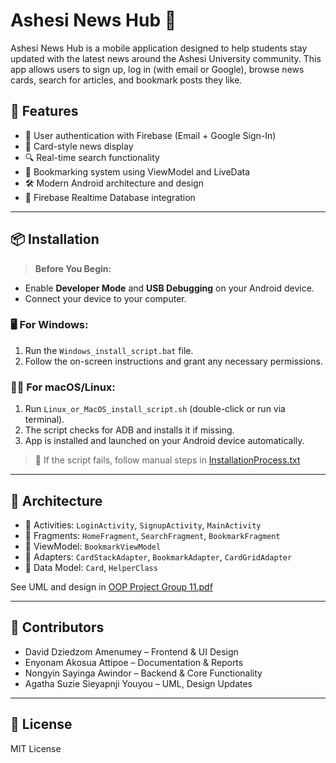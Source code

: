 # Ashesi News Hub 📰

Ashesi News Hub is a mobile application designed to help students stay updated with the latest news around the Ashesi University community. This app allows users to sign up, log in (with email or Google), browse news cards, search for articles, and bookmark posts they like.

## 🚀 Features

- 🔐 User authentication with Firebase (Email + Google Sign-In)
- 📰 Card-style news display
- 🔍 Real-time search functionality
- 📌 Bookmarking system using ViewModel and LiveData
- 🛠️ Modern Android architecture and design
- 💾 Firebase Realtime Database integration

---

## 📦 Installation

> **Before You Begin:**
- Enable **Developer Mode** and **USB Debugging** on your Android device.
- Connect your device to your computer.

### 🖥️ For Windows:
1. Run the `Windows_install_script.bat` file.
2. Follow the on-screen instructions and grant any necessary permissions.

### 🍎🐧 For macOS/Linux:
1. Run `Linux_or_MacOS_install_script.sh` (double-click or run via terminal).
2. The script checks for ADB and installs it if missing.
3. App is installed and launched on your Android device automatically.

> 📎 If the script fails, follow manual steps in [InstallationProcess.txt](InstallationProcess.txt)

---

## 🧠 Architecture

- 📱 Activities: `LoginActivity`, `SignupActivity`, `MainActivity`
- 🧩 Fragments: `HomeFragment`, `SearchFragment`, `BookmarkFragment`
- 🧠 ViewModel: `BookmarkViewModel`
- 🔧 Adapters: `CardStackAdapter`, `BookmarkAdapter`, `CardGridAdapter`
- 📂 Data Model: `Card`, `HelperClass`

See UML and design in [OOP Project Group 11.pdf](OOP%20Project%20Group%2011%20(2).pdf)

---

## 👥 Contributors

- David Dziedzom Amenumey – Frontend & UI Design
- Enyonam Akosua Attipoe – Documentation & Reports
- Nongyin Sayinga Awindor – Backend & Core Functionality
- Agatha Suzie Sieyapnji Youyou – UML, Design Updates

---

## 📜 License

MIT License 
